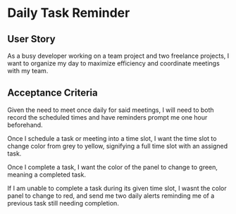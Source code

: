 # Daily Task Reminder

## User Story

As a busy developer working on a team project and two freelance projects,
I want to organize my day to maximize efficiency and coordinate meetings with my team.

## Acceptance Criteria

Given the need to meet once daily for said meetings,
I will need to both record the scheduled times and have reminders prompt me one hour beforehand.

Once I schedule a task or meeting into a time slot,
I want the time slot to change color from grey to yellow, signifying a full time slot with an assigned task.

Once I complete a task, 
I want the color of the panel to change to green, meaning a completed task.

If I am unable to complete a task during its given time slot,
I wasnt the color panel to change to red, and send me two daily alerts reminding me of a previous task still needing completion.

